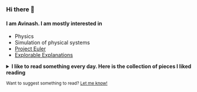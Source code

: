 ### Hi there 👋

#### I am Avinash. I am mostly interested in

- Physics
- Simulation of physical systems
- [Project Euler](https://projecteuler.net/)
- [Explorable Explanations](https://explorabl.es/)

<details>
<summary><strong>I like to read something every day. Here is the collection of pieces I liked reading</strong></summary>

- \[[An Unprecedented Look at a Young Woman’s Face Transplant][face1]\], \[[How a Transplanted Face Transformed Katie Stubblefield’s Life][face2]\], \[[Building Katie’s New Face][face3]\], \[[The Emotional Journey of Photographing a Face Transplant][face4]\]
  
  [face1]: <https://www.nationalgeographic.com/magazine/2018/09/face-transplant-katie-stubblefield-photography-interactive/>
  [face2]: <https://www.nationalgeographic.com/magazine/2018/09/face-transplant-katie-stubblefield-story-identity-surgery-science/>
  [face3]: <https://www.nationalgeographic.com/magazine/2018/09/face-transplant-katie-stubblefield-surgery-timeline-interactive/>
  [face4]: <https://www.nationalgeographic.com/culture/2018/08/face-transplant-surgery-photography-maggie-steber-lynn-johnson/>
- \[[River (typography)][wiki]\], \[[Avoiding “rivers” in successive lines of type][stk1]\], \[[How to define the badness of a river?][stk2]\],\
  \[[Are there any open research problems in the world of TeX?][stk3]\]

  [wiki]: <https://en.wikipedia.org/wiki/River_%28typography%29>
  [stk1]: <https://tex.stackexchange.com/questions/4507/avoiding-rivers-in-successive-lines-of-type>
  [stk2]: <https://tex.stackexchange.com/questions/29049/how-to-define-the-badness-of-a-river>
  [stk3]: <https://tex.stackexchange.com/questions/128454/are-there-any-open-research-problems-in-the-world-of-tex>
- [Abdus Salam: The real story of Pakistan's Nobel prize winner](https://www.dawn.com/news/1311473/abdus-salam-the-real-story-of-pakistans-nobel-prize-winner)
- [The Strange Lure of Other People's Photos](https://www.nytimes.com/2020/07/30/magazine/the-strange-lure-of-other-peoples-photos.html)
- [Cosmologists Debate How Fast the Universe Is Expanding](https://www.quantamagazine.org/cosmologists-debate-how-fast-the-universe-is-expanding-20190808/)
- [Why we should explore Venus before Mars](https://mashable.com/feature/venus-mars-space-exploration/)
- [The Devastating Decline of a Brilliant Young Coder](https://www.wired.com/story/lee-holloway-devastating-decline-brilliant-young-coder/)
- [How To Become A Centaur](https://jods.mitpress.mit.edu/pub/issue3-case/release/6)

<!--

- [The Iranian Smugglers Trafficking Fuel Into Pakistan](https://www.wired.com/story/fuel-smugglers-photos/)
- [Inside the Hunt for Russia’s Most Notorious Hacker](https://www.wired.com/2017/03/russian-hacker-spy-botnet/)
- [The Last Death-Defying Honey Hunter of Nepal](https://www.nationalgeographic.com/magazine/2017/07/honey-hunters-bees-climbing-nepal/)
- [Neuroscience: The man who saw time stand still](https://www.bbc.com/future/article/20140624-the-man-who-saw-time-freeze)
- [Developing physics identities](https://doi.org/10.1063/PT.3.3169)
- [Flawed beauties](https://www.planetary.org/articles/20150202-flawed-beauties)
- [A path less taken](https://www.quantamagazine.org/a-path-less-taken-to-the-peak-of-the-math-world-20170627/)

-->

</details>

<sub>Want to suggest something to read? [Let me know!](https://github.com/anand-avinash/anand-avinash/issues/new?labels=Reading&title=Reading+suggestion)</sub>

